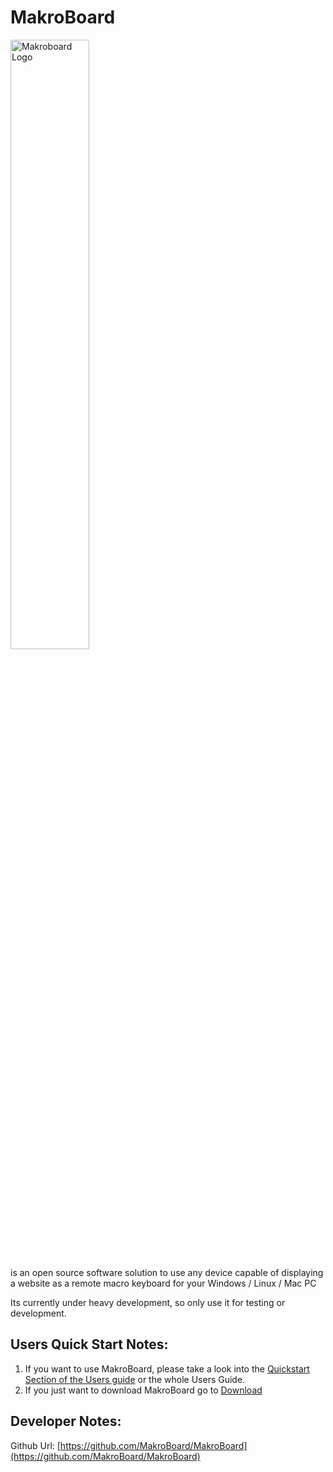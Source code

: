 # MakroBoard

<img alt="Makroboard Logo" src="logo.svg" width="50%">

is an open source software solution to use any device capable of displaying a website as a remote macro keyboard for your Windows / Linux / Mac PC

Its currently under heavy development, so only use it for testing or development.
## Users Quick Start Notes:
1. If you want to use MakroBoard, please take a look into the [Quickstart Section of the Users guide](user/quickstart.html) or the whole Users Guide.
2. If you just want to download MakroBoard go to [Download](download.html)

## Developer Notes:
Github Url: [https://github.com/MakroBoard/MakroBoard](https://github.com/MakroBoard/MakroBoard)

